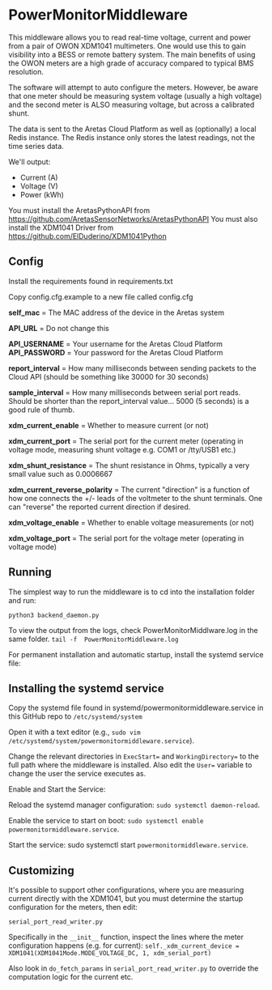 # PowerMonitorMiddleware

This middleware allows you to read real-time voltage, current and power from a pair of OWON XDM1041 multimeters. One would use this 
to gain visibility into a BESS or remote battery system. The main benefits of using the OWON meters are a high grade of accuracy compared to  typical BMS resolution. 

The software will attempt to auto configure the meters. However, be aware that one meter should be measuring system voltage
(usually a high voltage) and the second meter is ALSO measuring voltage, but across a calibrated shunt.

The data is sent to the Aretas Cloud Platform as well as (optionally) a local Redis instance. The Redis instance only stores the 
latest readings, not the time series data. 

We'll output:
 * Current (A)
 * Voltage (V)
 * Power (kWh)

You must install the AretasPythonAPI from https://github.com/AretasSensorNetworks/AretasPythonAPI
You must also install the XDM1041 Driver from https://github.com/ElDuderino/XDM1041Python

## Config

Install the requirements found in requirements.txt

Copy config.cfg.example to a new file called config.cfg

**self_mac** = The MAC address of the device in the Aretas system

**API_URL** = Do not change this

**API_USERNAME** = Your username for the Aretas Cloud Platform
**API_PASSWORD** = Your password for the Aretas Cloud Platform

**report_interval** = How many milliseconds between sending packets to the Cloud API (should be something like 30000 for 30 seconds)

**sample_interval** = How many milliseconds between serial port reads. Should be shorter than the report_interval value... 5000 (5 seconds) is a good rule of thumb.

**xdm_current_enable** = Whether to measure current (or not)

**xdm_current_port** = The serial port for the current meter (operating in voltage mode, measuring shunt voltage e.g. COM1 or /tty/USB1 etc.)

**xdm_shunt_resistance** = The shunt resistance in Ohms, typically a very small value such as 0.0006667

**xdm_current_reverse_polarity** = The current "direction" is a function of how one connects the +/- leads 
of the voltmeter to the shunt terminals. One can "reverse" the reported current direction if desired.

**xdm_voltage_enable** = Whether to enable voltage measurements (or not)

**xdm_voltage_port** = The serial port for the voltage meter (operating in voltage mode)

## Running

The simplest way to run the middleware is to cd into the installation folder and run:

``python3 backend_daemon.py``

To view the output from the logs, check PowerMonitorMiddlware.log in the same folder. ```tail -f  PowerMonitorMiddleware.log```

For permanent installation and automatic startup, install the systemd service file:

## Installing the systemd service

Copy the systemd file found in systemd/powermonitormiddleware.service in this GitHub repo to ``/etc/systemd/system``

Open it with a text editor (e.g., ``sudo vim /etc/systemd/system/powermonitormiddleware.service``).

Change the relevant directories in ``ExecStart=`` and ``WorkingDirectory=`` to the full path where the middleware is installed.
Also edit the ``User=`` variable to change the user the service executes as.

Enable and Start the Service:

Reload the systemd manager configuration: ``sudo systemctl daemon-reload``.

Enable the service to start on boot: ``sudo systemctl enable powermonitormiddleware.service``.

Start the service: sudo systemctl start ``powermonitormiddleware.service``.

## Customizing ##

It's possible to support other configurations, where you are measuring current directly with the XDM1041, but you must determine the startup configuration for the meters, then edit:

```serial_port_read_writer.py```

Specifically in the ``__init__`` function, inspect the lines where the meter configuration happens (e.g. for current): ``self._xdm_current_device = XDM1041(XDM1041Mode.MODE_VOLTAGE_DC, 1, xdm_serial_port)``

Also look in ``do_fetch_params`` in ``serial_port_read_writer.py`` to override the computation logic for the current etc. 